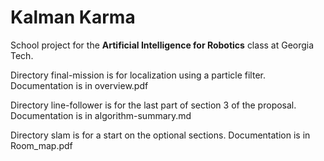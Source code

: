 Kalman Karma
============

School project for the **Artificial Intelligence for Robotics** class at Georgia Tech.


Directory final-mission is for localization using a particle filter. Documentation is in overview.pdf

Directory line-follower is for the last part of section 3 of the proposal. Documentation is in algorithm-summary.md

Directory slam is for a start on the optional sections. Documentation is in Room\_map.pdf

